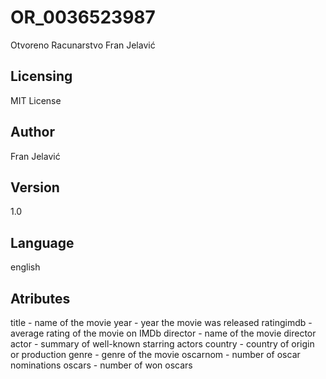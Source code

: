 # OR_0036523987
 Otvoreno Racunarstvo Fran Jelavić
 
 ## Licensing
 MIT License

 ## Author
 Fran Jelavić

 ## Version
 1.0
 ## Language
 english
 
 ## Atributes
 title - name of the movie
 year - year the movie was released
 ratingimdb - average rating of the movie on IMDb
 director - name of the movie director
 actor - summary of well-known starring actors
 country - country of origin or production
 genre - genre of the movie
 oscarnom - number of oscar nominations
 oscars - number of won oscars

 